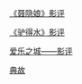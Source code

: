 [《聂隐娘》影评](摘录/故事/《聂隐娘》影评.md) 

[《驴得水》影评](摘录/故事/《驴得水》影评.md) 

[爱乐之城——影评](摘录/故事/爱乐之城——影评.md) 

[典故](摘录/故事/典故.md) 

